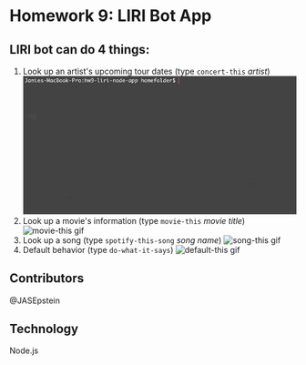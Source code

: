 # Homework 9: LIRI Bot App

## LIRI bot can do 4 things: 
1. Look up an artist's upcoming tour dates (type `concert-this` *artist*)
![concert-this gif](https://github.com/JASEpstein/hw9-liri-node-app/blob/master/readme-gifs/concert-this.gif)
2. Look up a movie's information (type `movie-this` *movie title*)
![movie-this gif](https://github.com/JASEpstein/hw9-liri-node-app/master/readme-gifs/movie-this.gif)
3. Look up a song (type `spotify-this-song` *song name*)
![song-this gif](https://github.com/JASEpstein/hw9-liri-node-app/master/readme-gifs/spotify-this.gif)
4. Default behavior (type `do-what-it-says`)
![default-this gif](https://github.com/JASEpstein/hw9-liri-node-app/master/readme-gifs/default-this.gif)

## Contributors
@JASEpstein

## Technology
Node.js

